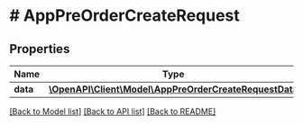 # # AppPreOrderCreateRequest

## Properties

Name | Type | Description | Notes
------------ | ------------- | ------------- | -------------
**data** | [**\OpenAPI\Client\Model\AppPreOrderCreateRequestData**](AppPreOrderCreateRequestData.md) |  | 

[[Back to Model list]](../../README.md#documentation-for-models) [[Back to API list]](../../README.md#documentation-for-api-endpoints) [[Back to README]](../../README.md)


